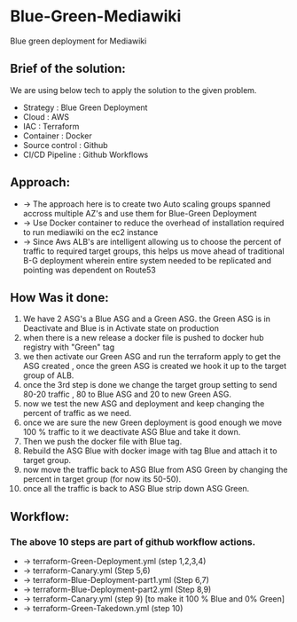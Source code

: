 # Blue-Green-Mediawiki
Blue green deployment for Mediawiki

## Brief of the solution:

We are using below tech to apply the solution to the given problem.

* Strategy : Blue Green Deployment
* Cloud : AWS
* IAC : Terraform
* Container : Docker
* Source control : Github
* CI/CD Pipeline : Github Workflows

## Approach:
* -> The approach here is to create two Auto scaling groups spanned accross multiple AZ's and use them for Blue-Green Deployment
* -> Use Docker container to reduce the overhead of installation required to run mediawiki on the ec2 instance
* -> Since Aws ALB's are intelligent allowing us to choose the percent of traffic to required target groups, this helps us move ahead of traditional B-G deployment wherein entire system needed to be replicated and pointing was dependent on Route53

## How Was it done:

1) We have 2 ASG's a Blue ASG and a Green ASG. the Green ASG is in Deactivate and Blue is in Activate state on production 
2) when there is a new release a docker file is pushed to docker hub registry with "Green" tag
3) we then activate our Green ASG and run the terraform apply to get the ASG created , once the green ASG is created we hook it up to the target group of ALB.
4) once the 3rd step is done we change the target group setting to send 80-20 traffic , 80 to Blue ASG and 20 to new Green ASG.
5) now we test the new ASG and deployment and keep changing the percent of traffic as we need.
6) once we are sure the new Green deployment is good enough we move 100 % traffic to it we deactivate ASG Blue and take it down.
7) Then we push the docker file with Blue tag.
8) Rebuild the ASG Blue with docker image with tag Blue and attach it to target group.
9) now move the traffic back to ASG Blue from ASG Green by changing the percent in target group (for now its 50-50).
10) once all the traffic is back to ASG Blue strip down ASG Green.

## Workflow:

### The above 10 steps are part of github workflow actions.
* -> terraform-Green-Deployment.yml (step 1,2,3,4)
* -> terraform-Canary.yml (Step 5,6)
* -> terraform-Blue-Deployment-part1.yml (Step 6,7)
* -> terraform-Blue-Deployment-part2.yml (Step 8,9)
* -> terraform-Canary.yml (step 9) [to make it 100 % Blue and 0% Green]
* -> terraform-Green-Takedown.yml (step 10) 